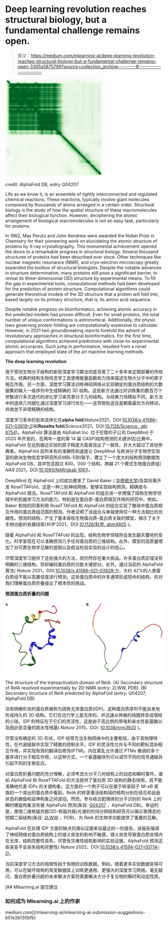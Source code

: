 # Deep learning revolution reaches structural biology, but a fundamental challenge remains open.

> 原文：<https://medium.com/mlearning-ai/deep-learning-revolution-reaches-structural-biology-but-a-fundamental-challenge-remains-open-3305a5875799?source=collection_archive---------8----------------------->

![](img/68ba7b87bd9a6ba8b452b40d9b67172d.png)

credit: AlphaFold DB, entry Q04207

Life as we know it, is an ensemble of tightly interconnected and regulated chemical reactions. These reactions, typically involve giant molecules composed by thousands of atoms arranged in a certain order. Structural biology is the study of how the spatial structure of these macromolecules affect their biological function. However, deciphering the atomic arrangement of biological macromolecules is not an easy task, particularly for proteins.

In 1962, Max Perutz and John Kendrew were awarded the Nobel Prize in Chemistry for their pioneering work on elucidating the atomic structure of proteins by X-ray crystallography. This monumental achievement opened the doors to a remarkable progress in structural biology. Several thousand structures of proteins had been described ever since. Other techniques like nuclear magnetic resonance (NMR), and cryo-electron microscopy greatly expanded the toolbox of structural biologists. Despite the notable advances in structure determination, many proteins still pose a significant barrier, to reveal its three-dimensional (3D) structure by experimental means. To fill the gap in experimental tools, computational methods had been developed for the prediction of protein structure. Computational algorithms could generate theoretical models of the 3D structure that a protein will fold into, based largely on its primary structure, that is, its amino acid sequence.

Despite notable progress on bioinformatics, achieving atomic accuracy in the predicted models had proven difficult. Even for small proteins, the total number of unique conformations is astronomical. Additionally, the physic laws governing protein folding are computationally expensive to calculate. However, in 2021 two groundbreaking reports foretold the advent of revolutionary approaches in structural bioinformatics. For the first time, computational algorithms achieved predictions with close-to-experimental atomic accuracies. Such jump in performance, resulted from a novel approach that employed state of the art machine learning methods.

**The deep learning revolution**

用于预测生物分子结构的新型深度学习算法彻底背离了二十多年来定期部署的传统方法。经典的结构生物信息学工具使用能量函数和力场来描述生物大分子中的原子相互作用。另一方面，深度学习算法训练神经网络从实验确定的蛋白质结构的大数据集的输入一级序列中生成精确的 3D 结构。这些新方法通过对训练集的数百万个参数进行多次迭代的进化学习来完善分子几何结构。与经典力场模拟不同，新方法中的连续几何细化通过深度学习进行优化——这导致轨迹总是朝着最优方向移动，并收敛于非常精确的结构。

深度学习革命的到来具体化在**alpha fold**(*Nature*2021，DOI:[10.1038/s 41586–021–03819–2](https://www.nature.com/articles/s41586-021-03819-2))和**Rosetta fold**(*Science*2021，DOI:[10.1126/Science . abj 8754](https://www.science.org/doi/10.1126/science.abj8754))。AlphaFold 算法是由 Alphabet Inc .位于伦敦的子公司 DeepMind 于 2020 年开发的，在两年一度的第 14 届 CASP(结构预测的关键评估)比赛中，AlphaFold 在达到接近实验的原子精度方面表现出了一致性，并大大超过了其他参赛者。AlphaFold 前所未有的准确性和速度让 DeepMind 与欧洲分子生物学实验室的欧洲生物信息学研究所(EMBL-EBI)联手，建立了一个庞大的结构预测数据库 AlphaFold DB，其中包含超过 800，000 个结构，跨越 21 个模式生物蛋白质组( *NAR* 2021，DOI:[10.1093/NAR/gkab 1061](https://academic.oup.com/nar/article/50/D1/D439/6430488?login=false))。

DeepMind 在 AlphaFold 上的成功激发了 David Baker ( [华盛顿大学](https://sites.uw.edu/biochemistry/faculty/david-baker/))及其同事开发 RoseTTAFold，这是一种三轨神经网络，能够实现结构预测，精确度与 AlphaFold 相当。RoseTTAFold 和 AlphaFold 的组合进一步增强了结构生物学领域中的机器学习方法的能力，特别是在蛋白质-蛋白质相互作用的研究中。例如，Baker 和他的同事利用 RoseTTAFold 和 AlphaFold 的组合实现了酵母中蛋白质相互作用的蛋白质组范围的预测。作者证明了该组合与单独使用任一种方法相比的优越性。预测的结构，产生了基本真核生物蛋白质-蛋白质关联的模型，揭示了关于生物功能的有趣线索(*科学* 2021，DOI:[10.1126/科学. abm4805](https://doi.org/10.1126/science.abm4805) )。

随着 AlphaFold 和 RoseTTAFold 的出现，结构生物学领域将会发生翻天覆地的变化。科学家现在可以准确预测几乎任何蛋白质的三维结构。此外，模型的高质量增加了对可靠生物学见解的提取以及假设检验实验的设计的信心。

尽管深度学习提供了这些强大的方法，但仍然存在重大挑战。许多蛋白质区域没有明确的三维结构，但却编码蛋白质的功能关键部分。此外，通过当前的 AlphaFold 算法( *Nature* 2021，DOI:[10.1038/s 41586–021–03828–1](https://www.nature.com/articles/s41586-021-03828-1))，大约 42%的人类蛋白质组不能以高置信度进行预测。这些蛋白质中的许多通常形成短命的结构，并对我们理解蛋白质折叠提出了根本性的挑战。

**预测蛋白质折叠的问题**

![](img/8f5a1e58490157eb3f8965b61365abd9.png)

The structure of the transactivation domain of RelA. (A) Secondary structure of RelA resolved experimentally by 2D-NMR (entry: 2LWW, PDB). (B) Secondary structure of RelA predicted by AlphaFold (entry: Q04207, AlphaFold DB)

没有明确形状的蛋白质被称为固有无序蛋白质(IDP)。这种蛋白质序列不能自发地形成持久的 3D 结构。它们在动力学上是无序的，并迅速从伸展的线圈转变成塌陷的小球。IDP 的特征在于它们的灵活性，这是由于高比例的带电和亲水性氨基酸以及因此低含量的疏水性残基( *Nature* 2015，DOI: [10.1038/nrm3920](https://www.nature.com/articles/nrm3920) )。

尽管没有确定的 3D 形状，IDP 经常充当生物网络中的主要枢纽，由于其物理特性，在代谢级联中实现了精致的控制水平。IDP 的灵活性允许与不同的靶标混杂相互作用，并实现有效的翻译后修饰(PTM)。内在紊乱允许通过 PTMs 微调的多个基序进行分子相互作用，以这种方式，一个氨基酸序列可以调节不同的信号通路并引起不同的生物反应。

对蛋白质折叠问题的充分理解，必须考虑大分子几何结构上的动态和瞬时事件。诸如 AlphaFold 和 RoseTTAFold 的方法提供了蛋白质 3D 结构的静态快照，其不能准确地代表 IDPs 的关键构象。这方面的一个例子可以在属于转录因子 Nf-κB 家族的一个突出的蛋白质中看到。RelA 的转录激活结构域的结构分别在结合和自由状态的螺旋和延伸构象之间波动。然而，参与结合配偶体的分子识别的 RelA 上的瞬时螺旋构象没有被 AlphaFold 预测(条目: [Q04207](https://alphafold.ebi.ac.uk/entry/Q04207) ，AlphaFold DB)。幸运的是，使用二维核磁共振(2D-核磁共振)光谱的时间分辨结构研究可以揭示束缚态的短期二级结构(条目: [2LWW](https://www.rcsb.org/structure/2LWW) ，PDB)，为 RelA 的生物学功能提供了重要的见解。

AlphaFold 在处理 IDP 方面的缺点的类似证据来自最近的一份报告，该报告强调了神经网络对蛋白质结构上的错义突变的影响不敏感。错义突变导致蛋白质变得内在无序，结构完整性丧失。尽管有灾难性结构影响的实验证据，AlphaFold 预测这些突变不会丧失结构完整性( *Nature* 2022，DOI:[10.1038/s 41594–021–00714–2](https://www.nature.com/articles/s41594-021-00714-2))。

当前深度学习方法的局限性始于有限的训练数据。例如，随着更多实验数据变得可用，可以在破坏结构的突变数据库上训练更通用、更强大的深度学习网络。毫无疑问，蛋白质折叠问题的未来解决方案将需要解决大分子复合物的瞬时和动态性质。

[](/mlearning-ai/mlearning-ai-submission-suggestions-b51e2b130bfb) [## Mlearning.ai 提交建议

### 如何成为 Mlearning.ai 上的作家

medium.com](/mlearning-ai/mlearning-ai-submission-suggestions-b51e2b130bfb)